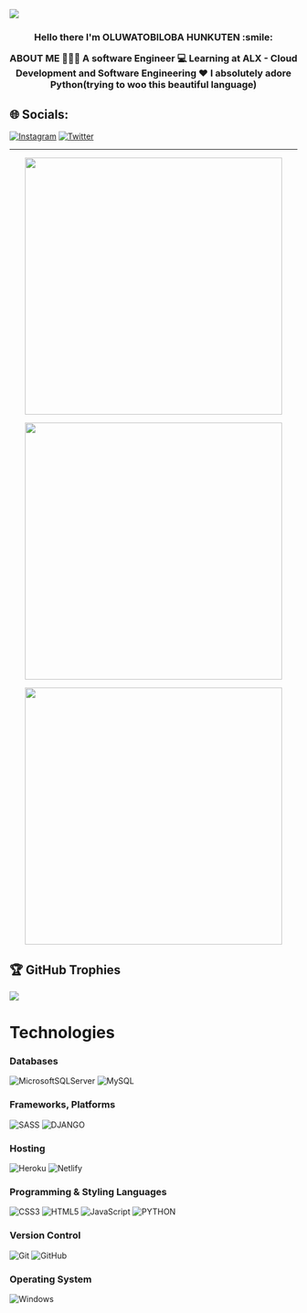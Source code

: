 <!-- - [![Visitors](https://visitor-badge.glitch.me/badge?page_id=Oluwatobiloba777.visitor-badge)](https://github.com/Oluwatobiloba777) -->
<!-- <img width="0em" src="https://visitor-badge.glitch.me/badge?page_id=Oluwatobiloba777.visitor-badge" /> -->
[![](https://visitcount.itsvg.in/api?id=Oluwatobiloba777&icon=0&color=4)](https://visitcount.itsvg.in)
<h3 align="center">
	Hello there I'm OLUWATOBILOBA HUNKUTEN :smile:
	
	
ABOUT ME
👨🏾‍🏫 A software Engineer
💻 Learning at ALX - Cloud Development and Software Engineering
❤️ I absolutely adore Python(trying to woo this beautiful language)
</h3>

## 🌐 Socials:
[![Instagram](https://img.shields.io/badge/Instagram-%23E4405F.svg?logo=Instagram&logoColor=white)](https://instagram.com/) [![Twitter](https://img.shields.io/badge/Twitter-%231DA1F2.svg?logo=Twitter&logoColor=white)](https://twitter.com/Mr_Hunkuten)

<hr>

<p align="center">
	<img width="450em" src="https://github-readme-stats.vercel.app/api?username=Oluwatobiloba777&show_icons=true&include_all_commits=true&count_private=true&hide_border=true&theme=gruvbox" />
</p>



<p align="center">
	<img width="450em" src="https://github-readme-streak-stats.herokuapp.com?user=Oluwatobiloba777&theme=gruvbox&hide_border=true&date_format=M%20j%5B%2C%20Y%5D)">
</p>

<p align="center">
	<img width="450em" src="https://github-readme-stats.vercel.app/api/top-langs/?username=Oluwatobiloba777&layout=compact&theme=gruvbox">
</p>

## 🏆 GitHub Trophies
![](https://github-profile-trophy.vercel.app/?username=Oluwatobiloba777&theme=radical&no-frame=false&no-bg=true&margin-w=4)

# Technologies

### Databases
![MicrosoftSQLServer](https://img.shields.io/badge/Microsoft%20SQL%20Sever-CC2927?style=for-the-badge&logo=microsoft%20sql%20server&logoColor=white)
![MySQL](https://img.shields.io/badge/mysql-%2300f.svg?style=for-the-badge&logo=mysql&logoColor=white)

### Frameworks, Platforms
![SASS](https://img.shields.io/badge/SASS-hotpink.svg?style=for-the-badge&logo=SASS&logoColor=white)
![DJANGO](https://img.shields.io/badge/framework-Django-darkgreen)

### Hosting
![Heroku](https://img.shields.io/badge/heroku-%23430098.svg?style=for-the-badge&logo=heroku&logoColor=white)
![Netlify](https://img.shields.io/badge/netlify-%23431348.svg?style=for-the-badge&logo=netlify&logoColor=white)

### Programming & Styling Languages
![CSS3](https://img.shields.io/badge/css3-%231572B6.svg?style=for-the-badge&logo=css3&logoColor=white)
![HTML5](https://img.shields.io/badge/html5-%23E34F26.svg?style=for-the-badge&logo=html5&logoColor=white)
![JavaScript](https://img.shields.io/badge/javascript-%23323330.svg?style=for-the-badge&logo=javascript&logoColor=%23F7DF1E)
![PYTHON](https://img.shields.io/badge/PYTHON-PYTHON-blue)


### Version Control
![Git](https://img.shields.io/badge/Git-F05032?style=for-the-badge&logo=git&logoColor=white)
![GitHub](https://img.shields.io/badge/GitHub-181717?style=for-the-badge&logo=github&logoColor=white)

### Operating System
![Windows](https://img.shields.io/badge/windows-F08032?style=for-the-badge&logo=windows&logoColor=white)

